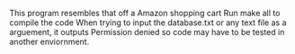 This program resembles that off a Amazon shopping cart
Run make all to compile the code 
When trying to input the database.txt or any text file as a arguement, it outputs
Permission denied so code may have to be tested in another enviornment. 